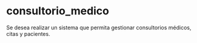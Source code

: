 # consultorio_medico
Se desea realizar un sistema que permita gestionar consultorios médicos, citas y pacientes.
